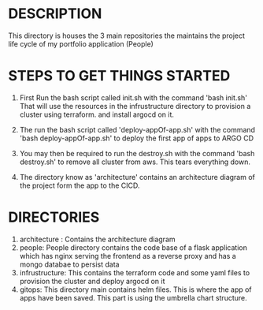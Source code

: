  # DESCRIPTION
This directory is houses the 3 main repositories the maintains the project life cycle of my portfolio application (People)

# STEPS TO GET THINGS STARTED
1. First Run the bash script called init.sh with the command 'bash init.sh'
    That will use the resources in the infrustructure directory to provision a cluster using terraform. and install argocd on it.

2. The run the bash script called 'deploy-appOf-app.sh' with the command 'bash deploy-appOf-app.sh' to deploy the first app of apps to ARGO CD
    
3. You may then be required to run the destroy.sh with the command 'bash destroy.sh' to remove all cluster from aws. This tears everything down.

4. The directory know as 'architecture' contains an architecture diagram of the project form the app to the CICD.


# DIRECTORIES
1. architecture : Contains the architecture diagram
2. people: People directory contains the code base of a flask application which has nginx serving the frontend as a reverse proxy and has a mongo databae to persist data
3. infrustructure: This contains the terraform code and some yaml files to provision the cluster and deploy argocd on it
4. gitops: This directory main contains helm files. This is where the app of apps have been saved. This part is using the umbrella chart structure.